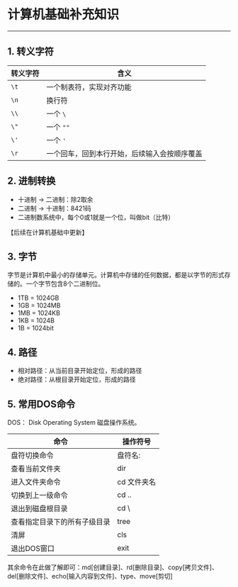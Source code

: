 # 计算机基础补充知识

---

## 1. 转义字符

| 转义字符 | 含义                                         |
| -------- | -------------------------------------------- |
| `\t`     | 一个制表符，实现对齐功能                     |
| `\n`     | 换行符                                       |
| `\\`     | 一个 `\`                                     |
| `\"`     | 一个 `""`                                    |
| `\'`     | 一个 `'`                                     |
| `\r`     | 一个回车，回到本行开始，后续输入会按顺序覆盖 |



## 2. 进制转换

- 十进制 -> 二进制：除2取余
- 二进制 -> 十进制：8421码
- 二进制数系统中，每个0或1就是一个位，叫做bit（比特）

【后续在计算机基础中更新】

## 3. 字节

字节是计算机中最小的存储单元。计算机中存储的任何数据，都是以字节的形式存储的。一个字节包含8个二进制位。
- 1TB = 1024GB
- 1GB = 1024MB
- 1MB = 1024KB
- 1KB = 1024B
- 1B = 1024bit

## 4. 路径

- 相对路径：从当前目录开始定位，形成的路径
- 绝对路径：从根目录开始定位，形成的路径

## 5. 常用DOS命令

DOS： Disk Operating System 磁盘操作系统。

| 命令 | 操作符号 |
| --- | --- |
| 盘符切换命令 | 盘符名: |
| 查看当前文件夹 | dir |
| 进入文件夹命令 | cd 文件夹名 |
| 切换到上一级命令 | cd .. |
| 退出到磁盘根目录 | cd \\ |
| 查看指定目录下的所有子级目录 | tree  |
| 清屏 | cls |
| 退出DOS窗口 | exit |

其余命令在此做了解即可：md[创建目录]、rd[删除目录]、copy[拷贝文件]、del[删除文件]、echo[输入内容到文件]、type、move[剪切]
